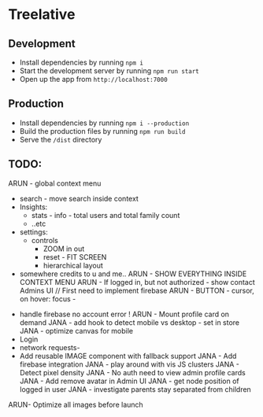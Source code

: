 # Treelative

## Development
- Install dependencies by running `npm i`
- Start the development server by running `npm run start`
- Open up the app from `http://localhost:7000`

## Production
- Install dependencies by running `npm i --production`
- Build the production files by running `npm run build`
- Serve the `/dist` directory

## TODO:
ARUN - global context menu
 - search - move search inside context
 - Insights:
    - stats - info - total users and total family count
    - ..etc
 - settings:
    - controls
      - ZOOM in out
      - reset - FIT SCREEN
      - hierarchical layout
 - somewhere credits to u and me..
ARUN - SHOW EVERYTHING INSIDE CONTEXT MENU
ARUN - If logged in, but not authorized - show contact Admins UI // First need to implement firebase
ARUN - BUTTON - cursor, on hover: focus -
<!-- ARUN - HANDLE ALL ERRORS -->
 - handle firebase no account error !
ARUN - Mount profile card on demand
JANA - add hook to detect mobile vs desktop - set in store
JANA - optimize canvas for mobile
  - Login
  - network requests-
- Add reusable IMAGE component with fallback support
JANA - Add firebase integration
JANA - play around with vis JS clusters
JANA - Detect pixel density
JANA - No auth need to view admin profile cards
JANA - Add remove avatar in Admin UI
JANA - get node position of logged in user
JANA - investigate parents stay separated from children

ARUN- Optimize all images before launch